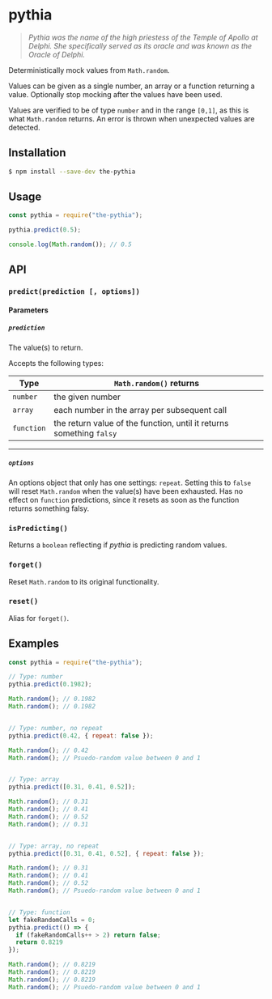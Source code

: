 # pythia

> _Pythia  was the name of the high priestess of the Temple of Apollo at Delphi.
> She specifically served as its oracle and was known as the Oracle of Delphi._

Deterministically mock values from `Math.random`.

Values can be given as a single number, an array or a function returning a value. Optionally stop mocking after the values have been used.

Values are verified to be of type `number` and in the range `[0,1]`, as this is what `Math.random` returns.
An error is thrown when unexpected values are detected.

## Installation

```bash
$ npm install --save-dev the-pythia
```

## Usage

```javascript
const pythia = require("the-pythia");

pythia.predict(0.5);

console.log(Math.random()); // 0.5
```

## API

### `predict(prediction [, options])`

#### Parameters

##### `prediction`

The value(s) to return.

Accepts the following types:

| Type       | `Math.random()` returns |
| ---------- | ----------------------- |
| `number`   | the given number |
| `array`    | each number in the array per subsequent call |
| `function` | the return value of the function, until it returns something `falsy` |

---
##### `options`

An options object that only has one settings: `repeat`.
Setting this to `false` will reset `Math.random` when the value(s) have been exhausted. Has no effect on `function` predictions, since it resets as soon as the function returns something falsy.

### `isPredicting()`

Returns a `boolean` reflecting if _pythia_ is predicting random values.

### `forget()`

Reset `Math.random` to its original functionality.

### `reset()`

Alias for `forget()`.

## Examples

```javascript
const pythia = require("the-pythia");

// Type: number
pythia.predict(0.1982);

Math.random(); // 0.1982
Math.random(); // 0.1982


// Type: number, no repeat
pythia.predict(0.42, { repeat: false });

Math.random(); // 0.42
Math.random(); // Psuedo-random value between 0 and 1


// Type: array
pythia.predict([0.31, 0.41, 0.52]);

Math.random(); // 0.31
Math.random(); // 0.41
Math.random(); // 0.52
Math.random(); // 0.31


// Type: array, no repeat
pythia.predict([0.31, 0.41, 0.52], { repeat: false });

Math.random(); // 0.31
Math.random(); // 0.41
Math.random(); // 0.52
Math.random(); // Psuedo-random value between 0 and 1


// Type: function
let fakeRandomCalls = 0;
pythia.predict(() => {
  if (fakeRandomCalls++ > 2) return false;
  return 0.8219
});

Math.random(); // 0.8219
Math.random(); // 0.8219
Math.random(); // 0.8219
Math.random(); // Psuedo-random value between 0 and 1
```
